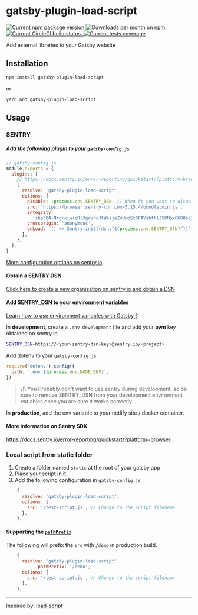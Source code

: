 # gatsby-plugin-load-script

<a href="https://www.npmjs.com/package/gatsby-plugin-load-script">
<img src="https://img.shields.io/npm/v/gatsby-plugin-load-script.svg?style=popout" alt="Current npm package version" />
</a>
<a href="https://www.npmjs.com/package/gatsby-plugin-load-script">
<img src="https://img.shields.io/npm/dw/gatsby-plugin-load-script.svg?style=popout" alt="Downloads per month on npm." title="Downloads per month on npm." />
</a>
<a href="https://circleci.com/gh/abumalick/gatsby-plugin-load-script">
<img src="https://img.shields.io/circleci/build/github/abumalick/gatsby-plugin-load-script.svg?label=tests&style=popout" alt="Current CircleCI build status." />
</a>
<a href="https://codecov.io/gh/abumalick/gatsby-plugin-load-script">
<img src="https://img.shields.io/codecov/c/github/abumalick/gatsby-plugin-load-script.svg?style=popout" alt="Current tests coverage" />
</a>

Add external libraries to your Gatsby website

## Installation

```bash
npm install gatsby-plugin-load-script
```

or

```bash
yarn add gatsby-plugin-load-script
```

## Usage

### SENTRY

##### Add the following plugin to your `gatsby-config.js`

```js
// gatsby-config.js
module.exports = {
  plugins: [
    // https://docs.sentry.io/error-reporting/quickstart/?platform=browser
    {
      resolve: 'gatsby-plugin-load-script',
      options: {
        disable: !process.env.SENTRY_DSN, // When do you want to disable it ?
        src: 'https://browser.sentry-cdn.com/5.15.4/bundle.min.js',
        integrity:
          'sha384-Nrg+xiw+qRl3grVrxJtWazjeZmUwoSt0FAVsbthlJ5OMpx0G08bqIq3b/v0hPjhB',
        crossorigin: 'anonymous',
        onLoad: `() => Sentry.init({dsn:"${process.env.SENTRY_DSN}"})`,
      },
    },
  ],
}
```

[More configuration options on sentry.io](https://docs.sentry.io/error-reporting/configuration/?platform=browser)

#### Obtain a SENTRY DSN

[Click here to create a new organisation on sentry.io and obtain a DSN](https://sentry.io/organizations/new/)

#### Add SENTRY_DSN to your environment variables

[Learn how to use environment variables with Gatsby ?](https://www.gatsbyjs.org/docs/environment-variables/)

In **development**, create a `.env.development` file and add your **own** key obtained on sentry.io

```bash
SENTRY_DSN=https://<your-sentry-dsn-key>@sentry.io/<project>
```

Add dotenv to your `gatsby-config.js`

```js
require('dotenv').config({
  path: `.env.${process.env.NODE_ENV}`,
})
```

> /!\ You Probably don't want to use sentry during development, so be sure to remove SENTRY_DSN from your development environment variables once you are sure it works correctly.

In **production**, add the env variable to your netlify site / docker container.

#### More information on Sentry SDK

https://docs.sentry.io/error-reporting/quickstart/?platform=browser

### Local script from static folder

1. Create a folder named `static` at the root of your gatsby app
2. Place your script in it
3. Add the following configuration in `gatsby-config.js`

```js
    {
      resolve: 'gatsby-plugin-load-script',
      options: {
        src: '/test-script.js', // Change to the script filename
      },
    },
```
#### Supporting the [`pathPrefix`](https://www.gatsbyjs.org/docs/path-prefix/)

The following will prefix the `src` with `/demo` in production build.

```js
    {
      resolve: 'gatsby-plugin-load-script',
			pathPrefix: '/demo',
      options: {
        src: '/test-script.js', // Change to the script filename
      },
    },
```

---

Inspired by: [load-script](https://www.npmjs.com/package/load-script)
